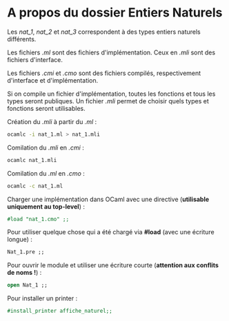 A propos du dossier Entiers Naturels
==========

Les *nat_1*, *nat_2* et *nat_3* correspondent à des types entiers naturels différents.   

Les fichiers *.ml* sont des fichiers d'implémentation. Ceux en *.mli* sont des fichiers d'interface.   

Les fichiers *.cmi* et *.cmo* sont des fichiers compilés, respectivement d'interface et d'implémentation.   

Si on compile un fichier d'implémentation, toutes les fonctions et tous les types seront publiques. Un fichier *.mli* permet de choisir quels types et fonctions seront utilisables.

Création du *.mli* à partir du *.ml* :
```Bash
ocamlc -i nat_1.ml > nat_1.mli
```

Comilation du *.mli* en *.cmi* :
```Bash
ocamlc nat_1.mli
```

Comilation du *.ml* en *.cmo* :
```Bash
ocamlc -c nat_1.ml
```

Charger une implémentation dans OCaml avec une directive (**utilisable uniquement au top-level**) :
```OCaml
#load "nat_1.cmo" ;;
```

Pour utiliser quelque chose qui a été chargé via **#load** (avec une écriture longue) :
```OCaml
Nat_1.pre ;;
```

Pour ouvrir le module et utiliser une écriture courte (**attention aux conflits de noms !**) :
```OCaml
open Nat_1 ;;
```

Pour installer un printer :
```OCaml
#install_printer affiche_naturel;;
```